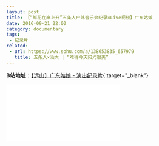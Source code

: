 ```yaml
---
layout: post
title: 【“鲜花在岸上开”五条人户外音乐会纪录×Live视频】广东姑娘
date: 2016-09-21 22:00
category: documentary
tags:
 - 纪录片
related:
 - url: https://www.sohu.com/a/138653835_657979
   title: 五条人×汕大 | “难得今天阳光很美” 
---
```



**B站地址**：[【远山】广东姑娘 - 演出纪录片](https://www.bilibili.com/video/BV19D4y1m7c8?zw){:target="_blank"}

<div class="iframe-container">
<iframe class="responsive-iframe" src="//player.bilibili.com/player.html?aid=711519900&bvid=BV19D4y1m7c8&cid=218969530&page=1" frameborder="no" allowfullscreen="true"></iframe>
</div>
